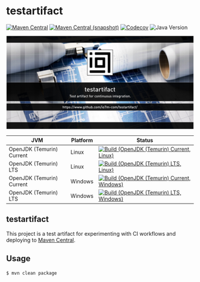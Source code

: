 testartifact
===

[![Maven Central](https://img.shields.io/maven-central/v/com.io7m.testartifact/com.io7m.testartifact.svg?style=flat-square)](http://search.maven.org/#search%7Cga%7C1%7Cg%3A%22com.io7m.testartifact%22)
[![Maven Central (snapshot)](https://img.shields.io/nexus/s/com.io7m.testartifact/com.io7m.testartifact?server=https%3A%2F%2Fs01.oss.sonatype.org&style=flat-square)](https://s01.oss.sonatype.org/content/repositories/snapshots/com/io7m/testartifact/)
[![Codecov](https://img.shields.io/codecov/c/github/io7m-com/testartifact.svg?style=flat-square)](https://codecov.io/gh/io7m-com/testartifact)
![Java Version](https://img.shields.io/badge/21-java?label=java&color=007fff)

![com.io7m.testartifact](./src/site/resources/testartifact.jpg?raw=true)

| JVM | Platform | Status |
|-----|----------|--------|
| OpenJDK (Temurin) Current | Linux | [![Build (OpenJDK (Temurin) Current, Linux)](https://img.shields.io/github/actions/workflow/status/io7m-com/testartifact/main.linux.temurin.current.yml)](https://www.github.com/io7m-com/testartifact/actions?query=workflow%3Amain.linux.temurin.current)|
| OpenJDK (Temurin) LTS | Linux | [![Build (OpenJDK (Temurin) LTS, Linux)](https://img.shields.io/github/actions/workflow/status/io7m-com/testartifact/main.linux.temurin.lts.yml)](https://www.github.com/io7m-com/testartifact/actions?query=workflow%3Amain.linux.temurin.lts)|
| OpenJDK (Temurin) Current | Windows | [![Build (OpenJDK (Temurin) Current, Windows)](https://img.shields.io/github/actions/workflow/status/io7m-com/testartifact/main.windows.temurin.current.yml)](https://www.github.com/io7m-com/testartifact/actions?query=workflow%3Amain.windows.temurin.current)|
| OpenJDK (Temurin) LTS | Windows | [![Build (OpenJDK (Temurin) LTS, Windows)](https://img.shields.io/github/actions/workflow/status/io7m-com/testartifact/main.windows.temurin.lts.yml)](https://www.github.com/io7m-com/testartifact/actions?query=workflow%3Amain.windows.temurin.lts)|

## testartifact

This project is a test artifact for experimenting with CI workflows and
deploying to [Maven Central](https://central.sonatype.com/).

## Usage

```
$ mvn clean package
```


